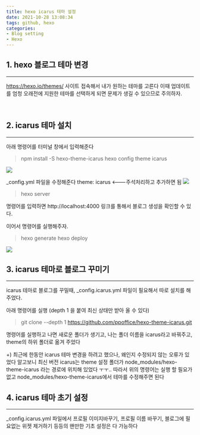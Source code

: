 ```yaml
---
title: hexo icarus 테마 설정
date: 2021-10-28 13:08:34
tags: github, hexo
categories: 
- Blog setting
- Hexo
---
```


## **1. hexo 블로그 테마 변경**
---
https://hexo.io/themes/
사이트 접속해서 내가 원하는 테마를 고른다
이때 업데이트를 엄청 오래전에 지원한 테마를 선택하게 되면 
문제가 생길 수 있으므로 주의하자.

<br>

## **2. icarus 테마 설치**
---
아래 명령어를 터미널 창에서 입력해준다
> npm install -S hexo-theme-icarus
> hexo config theme icarus

![](/images/0102/02_01.png)

_config.yml 파일을 수정해준다
theme: icarus   <---주석처리하고 추가하면 됨
![](/images/0102/02_02.png)

> hexo server 

명령어를 입력하면
http://localhost:4000 링크를 통해서 블로그 생성을 확인할 수 있다.

이어서 명령어를 실행해주자.
> hexo generate
> hexo deploy

![](/images/0102/02_03.png)
<br>

## **3. icarus 테마로 블로그 꾸미기**
---
icarus 테마로 블로그를 꾸밀때,
_config.icarus.yml
파일이 필요해서 따로 설치를 해주었다.

아래 명령어를 실행
(depth 1 을 붙여 최신 상태만 받아 올 수 있다)
> git clone --depth 1 https://github.com/ppoffice/hexo-theme-icarus.git

명령어를 실행하고 나면 새로운 폴더가 생기고,
나는 폴더 이름을 icarus라고 바꿔주고,
theme의 하위 폴더로 옮겨 주었다

+)
최근에 한동안 icarus 테마 변경을 하려고 했으나, 왜인지 수정되지 않는 오류가 있었다
알고보니 최신 버전 icarus는 theme 설정 폴더가 
node_modules/hexo-theme-icarus 라는 경로에 위치해 있었다 ㅜㅜ..
따라서 위의 명령어는 실행 할 필요가 없고
node_modules/hexo-theme-icarus에서 테마를 수정해주면 된다
<br>

## **4. icarus 테마 초기 설정**
---
_config.icarus.yml 파일에서 
프로필 이미지바꾸기, 프로필 이름 바꾸기, 
블로그에 필요없는 위젯 제거하기 등등의
왠만한 기초 설정은 다 가능하다

<br>
<br>